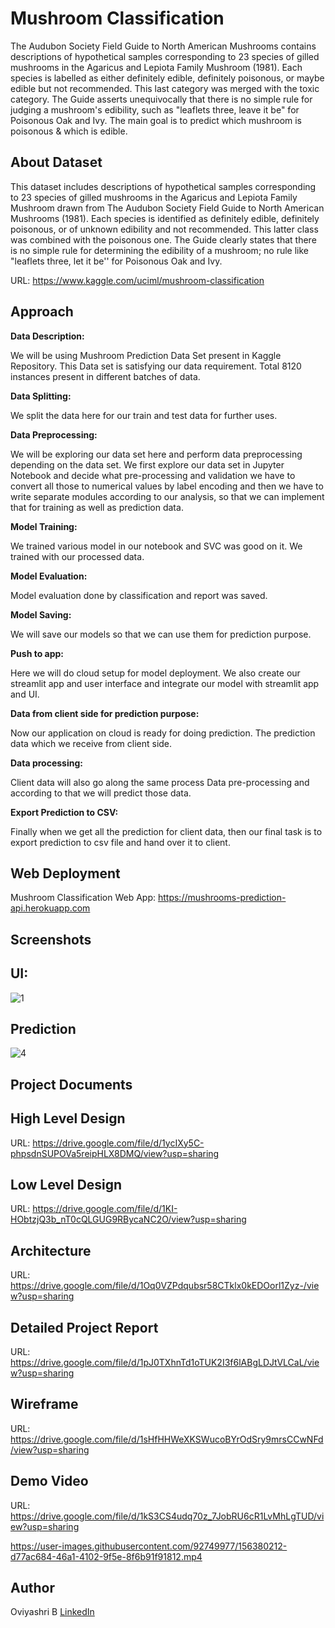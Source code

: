 # Mushroom Classification
The Audubon Society Field Guide to North American Mushrooms contains descriptions of hypothetical samples corresponding to 23 species of gilled mushrooms in the Agaricus and Lepiota Family Mushroom (1981). Each species is labelled as either definitely edible, definitely poisonous, or maybe edible but not recommended. This last category was merged with the toxic category. The Guide asserts unequivocally that there is no simple rule for judging a mushroom's edibility, such as "leaflets three, leave it be" for Poisonous Oak and Ivy. The main goal is to predict which mushroom is poisonous & which is edible.

## About Dataset
This dataset includes descriptions of hypothetical samples corresponding to 23 species of gilled mushrooms in the Agaricus and Lepiota Family Mushroom drawn from The Audubon Society Field Guide to North American Mushrooms (1981). Each species is identified as definitely edible, definitely poisonous, or of unknown edibility and not recommended. This latter class was combined with the poisonous one. The Guide clearly states that there is no simple rule for determining the edibility of a mushroom; no rule like "leaflets three, let it be'' for Poisonous Oak and Ivy.

URL: https://www.kaggle.com/uciml/mushroom-classification

## Approach
**Data Description:**

We will be using Mushroom Prediction Data Set present in Kaggle  Repository. This Data set is satisfying our data requirement. Total 8120 instances present in different batches of data. 

**Data Splitting:**

We split the data here for our train and test data for further uses.

**Data Preprocessing:**

We will be exploring our data set here and perform data preprocessing depending on the data set. We first explore our data set in Jupyter Notebook and decide what pre-processing and validation we have to convert all those to numerical values by label encoding and then we have to write separate modules according to our analysis, so that we can implement that for training as well as prediction data.
	
**Model Training:**

We trained various model in our notebook and SVC was good on it. We trained with our processed data.

**Model Evaluation:**

Model evaluation done by classification and report was saved.

**Model Saving:**

We will save our models so that we can use them for prediction purpose. 

**Push to app:**

Here we will do cloud setup for model deployment. We also create our streamlit app and user interface and integrate our model with streamlit app and UI.

**Data from client side for prediction purpose:**

Now our application on cloud is ready for doing prediction. The prediction data which we receive from client side. 

**Data processing:**

Client data will also go along the same process Data pre-processing and according to that we will predict those data.

**Export Prediction to CSV:**

Finally when we get all the prediction for client data, then our final task is to export prediction to csv file and hand over it to client. 

## Web Deployment
Mushroom Classification Web App: https://mushrooms-prediction-api.herokuapp.com

## Screenshots
## UI:
![1](https://user-images.githubusercontent.com/92749977/155966428-2f76d818-175b-46c4-8076-4e86e0ac0499.jpg)

## Prediction
![4](https://user-images.githubusercontent.com/92749977/155973037-35997ceb-6d15-47e4-99cc-9437bd7e03e5.jpg)

## Project Documents

## High Level Design 

URL: https://drive.google.com/file/d/1ycIXy5C-phpsdnSUPOVa5reipHLX8DMQ/view?usp=sharing

## Low Level Design

URL: https://drive.google.com/file/d/1KI-HObtzjQ3b_nT0cQLGUG9RBycaNC2O/view?usp=sharing

## Architecture

URL: https://drive.google.com/file/d/1Oq0VZPdqubsr58CTklx0kEDOorl1Zyz-/view?usp=sharing

## Detailed Project Report

URL: https://drive.google.com/file/d/1pJ0TXhnTd1oTUK2I3f6lABgLDJtVLCaL/view?usp=sharing

## Wireframe

URL: https://drive.google.com/file/d/1sHfHHWeXKSWucoBYrOdSry9mrsCCwNFd/view?usp=sharing

## Demo Video

URL: https://drive.google.com/file/d/1kS3CS4udq70z_7JobRU6cR1LvMhLgTUD/view?usp=sharing

https://user-images.githubusercontent.com/92749977/156380212-d77ac684-46a1-4102-9f5e-8f6b91f91812.mp4

## Author

Oviyashri B [LinkedIn](https://www.linkedin.com/in/oviyashri-balasubramaniam)


